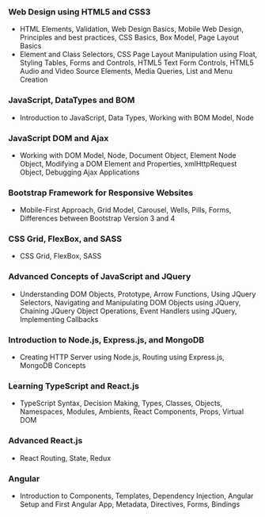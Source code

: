 ### Web Design using HTML5 and CSS3
- HTML Elements, Validation, Web Design Basics, Mobile Web Design, Principles and best practices, CSS Basics, Box Model, Page Layout Basics
- Element and Class Selectors, CSS Page Layout Manipulation using Float, Styling Tables, Forms and Controls, HTML5 Text Form Controls, HTML5 Audio and Video Source Elements, Media Queries, List and Menu Creation

### JavaScript, DataTypes and BOM
- Introduction to JavaScript, Data Types, Working with BOM Model, Node

### JavaScript DOM and Ajax
- Working with DOM Model, Node, Document Object, Element Node Object, Modifying a DOM Element and Properties, xmlHttpRequest Object, Debugging Ajax Applications

### Bootstrap Framework for Responsive Websites
- Mobile-First Approach, Grid Model, Carousel, Wells, Pills, Forms, Differences between Bootstrap Version 3 and 4

### CSS Grid, FlexBox, and SASS
- CSS Grid, FlexBox, SASS

### Advanced Concepts of JavaScript and JQuery
- Understanding DOM Objects, Prototype, Arrow Functions, Using JQuery Selectors, Navigating and Manipulating DOM Objects using JQuery, Chaining JQuery Object Operations, Event Handlers using JQuery, Implementing Callbacks

### Introduction to Node.js, Express.js, and MongoDB
- Creating HTTP Server using Node.js, Routing using Express.js, MongoDB Concepts

### Learning TypeScript and React.js
- TypeScript Syntax, Decision Making, Types, Classes, Objects, Namespaces, Modules, Ambients, React Components, Props, Virtual DOM

### Advanced React.js
- React Routing, State, Redux

### Angular
- Introduction to Components, Templates, Dependency Injection, Angular Setup and First Angular App, Metadata, Directives, Forms, Bindings
